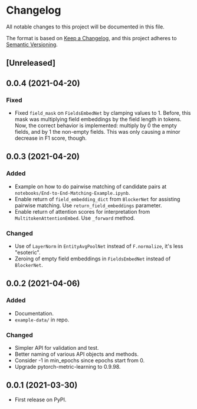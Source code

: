 # Changelog
All notable changes to this project will be documented in this file.

The format is based on [Keep a Changelog](https://keepachangelog.com/en/1.0.0/),
and this project adheres to [Semantic Versioning](https://semver.org/spec/v2.0.0.html).

## [Unreleased]

## 0.0.4 (2021-04-20)

### Fixed

- Fixed `field_mask` on `FieldsEmbedNet` by clamping values to 1. Before, this mask was multiplying field embeddings by the field length in tokens. Now, the correct behavior is implemented: multiply by 0 the empty fields, and by 1 the non-empty fields. This was only causing a minor decrease in F1 score, though.

## 0.0.3 (2021-04-20)

### Added

- Example on how to do pairwise matching of candidate pairs at `notebooks/End-to-End-Matching-Example.ipynb`.
- Enable return of `field_embedding_dict` from `BlockerNet` for assisting pairwise matching. Use `return_field_embeddings` parameter.
- Enable return of attention scores for interpretation from `MultitokenAttentionEmbed`. Use `_forward` method.

### Changed

- Use of `LayerNorm` in `EntityAvgPoolNet` instead of `F.normalize`, it's less "esoteric".
- Zeroing of empty field embeddings in `FieldsEmbedNet` instead of `BlockerNet`.

## 0.0.2 (2021-04-06)

### Added

- Documentation.
- `example-data/` in repo.

### Changed

- Simpler API for validation and test.
- Better naming of various API objects and methods.
- Consider -1 in min_epochs since epochs start from 0.
- Upgrade pytorch-metric-learning to 0.9.98.

## 0.0.1 (2021-03-30)

- First release on PyPI.

